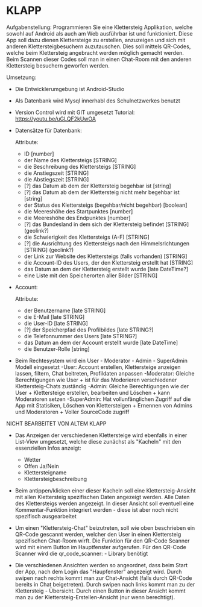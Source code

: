# KLAPP

Aufgabenstellung: Programmieren Sie eine Klettersteig Applikation, welche sowohl auf Android als auch am Web ausführbar ist und funktioniert. Diese App soll dazu dienen Klettersteige zu erstellen, anzuzeigen und sich mit anderen Klettersteigbesuchern auzutauschen. Dies soll mittels QR-Codes, welche beim Klettersteig angebracht werden möglich gemacht werden. Beim Scannen dieser Codes soll man in einen Chat-Room mit den anderen Klettersteig besuchern geworfen werden.



Umsetzung:

- Die Entwicklerumgebung ist Android-Studio

- Als Datenbank wird Mysql innerhabl des Schulnetzwerkes benutzt

- Version Control wird mit GIT umgesetzt
Tutorial: https://youtu.be/uGLQF2kUwOA

 - Datensätze für Datenbank:
  
    Attribute:
      - ID [number]
      - der Name des Klettersteigs [STRING]
      - die Beschreibung des Klettersteigs [STRING]
      - die Anstiegszeit [STRING]
      - die Abstiegszeit [STRING]
      - [?] das Datum ab dem der Klettersteig begehbar ist [string]
      - [?] das Datum ab dem der Klettersteig nicht mehr begehbar ist [string]
      - der Status des Klettersteigs (begehbar/nicht begehbar) [boolean]
      - die Meereshöhe des Startpunktes [number]
      - die Meereshöhe des Endpunktes [number]
      - [?] das Bundesland in dem sich der Klettersteig befindet [STRING] (geolink?)
      - die Schwierigkeit des Klettersteigs (A-F) [STRING]
      - [?] die Ausrichtung des Klettersteigs nach den Himmelsrichtungen [STRING] (geolink?)
      - der Link zur Website des Klettersteigs (falls vorhanden) [STRING]
      - die Account-ID des Users, der den Klettersteig erstellt hat [STRING]
      - das Datum an dem der Klettersteig erstellt wurde [late DateTime?]
      - eine Liste mit den Speicherorten aller Bilder [STRING]
  
  - Account:

    Attribute:
      - der Benutzername [late STRING]
      - die E-Mail [late STRING]
      - die User-ID [late STRING]
      - [?] der Speicherpfad des Profilbildes [late STRING?]
      - die Telefonnummer des Users [late STRING?]
      - das Datum an dem der Account erstellt wurde [late DateTime]
      - die Benutzer-Rolle [string]
      


- Beim Rechtesystem wird ein User - Moderator - Admin - SuperAdmin Modell eingesetzt
  -User: Account erstellen, Klettersteige anzeigen lassen, filtern, Chat beitreten, Profildaten anpassen
  -Moderator: Gleiche Berechtigungen wie User + ist für das Moderieren verschiedener Klettersteig-Chats zuständig
  -Admin: Gleiche Berechtigungen wie der User + Klettersteige erstellen, bearbeiten und Löschen + kann Moderatoren setzen
  -SuperAdmin: Hat vollunfänglichen Zugriff auf die App mit Statisiken, Löschen von Klettersteigen + Ernennen von Admins und Moderatoren + Voller SourceCode zugriff


NICHT BEARBEITET VON ALTEM KLAPP


- Das Anzeigen der verschiedenen Klettersteige wird ebenfalls in einer List-View umgesetzt, welche diese zunächst als "Kacheln" mit 
den essenziellen Infos anzeigt:
  - Wetter
  - Offen Ja/Nein
  - Klettersteigname
  - Klettersteigbeschreibung



- Beim antippen/klicken einer dieser Kacheln soll eine Klettersteig-Ansicht mit allen Klettersteig spezifischen Daten angezeigt werden. Alle Daten des Klettersteigs
werden angezeigt. In dieser Ansicht soll eventuell eine Kommentar-Funktion integriert werden - diese ist aber noch nicht spezifisch ausgearbeitet


- Um einen "Klettersteig-Chat" beizutreten, soll wie oben beschrieben ein QR-Code gescannt werden, welcher den User in einen Klettersteig
spezifischen Chat-Room wirft. Die Funktion für den QR-Code Scanner wird mit einem Button im Hauptfenster aufgerufen. Für den QR-Code Scanner 
wird die qr_code_scanner: - Library benötigt

- Die verschiedenen Ansichten werden so angeordnet, dass beim Start der App, nach dem Login das "Haupfenster" angezeigt wird. Durch swipen nach rechts kommt man zur Chat-Ansicht
  (falls durch QR-Code bereits in Chat beigetreten). Durch swipen nach links kommt man zu der Klettersteig - Übersicht. Durch einen Button in dieser Ansicht kommt man zu der 
Klettersteig-Erstellen-Ansicht (nur wenn berechtigt).

  
